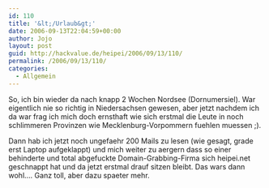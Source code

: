 ```yaml
---
id: 110
title: '&lt;/Urlaub&gt;'
date: 2006-09-13T22:04:59+00:00
author: Jojo
layout: post
guid: http://hackvalue.de/heipei/2006/09/13/110/
permalink: /2006/09/13/110/
categories:
  - Allgemein
---
```

So, ich bin wieder da nach knapp 2 Wochen Nordsee (Dornumersiel). War eigentlich nie so richtig in Niedersachsen gewesen, aber jetzt nachdem ich da war frag ich mich doch ernsthaft wie sich erstmal die Leute in noch schlimmeren Provinzen wie Mecklenburg-Vorpommern fuehlen muessen ;).

Dann hab ich jetzt noch ungefaehr 200 Mails zu lesen (wie gesagt, grade erst Laptop aufgeklappt) und mich weiter zu aergern dass so einer behinderte und total abgefuckte Domain-Grabbing-Firma sich heipei.net geschnappt hat und da jetzt erstmal drauf sitzen bleibt. Das wars dann wohl&#8230;. Ganz toll, aber dazu spaeter mehr.